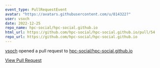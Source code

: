 ```yaml
---
event_type: PullRequestEvent
avatar: "https://avatars.githubusercontent.com/u/814322?"
user: vsoch
date: 2022-12-25
repo_name: hpc-social/hpc-social.github.io
html_url: https://github.com/hpc-social/hpc-social.github.io/pull/54
repo_url: https://github.com/hpc-social/hpc-social.github.io
---
```


<a href='https://github.com/vsoch' target='_blank'>vsoch</a> opened a pull request to <a href='https://github.com/hpc-social/hpc-social.github.io' target='_blank'>hpc-social/hpc-social.github.io</a>

<a href='https://github.com/hpc-social/hpc-social.github.io/pull/54' target='_blank'>View Pull Request</a>